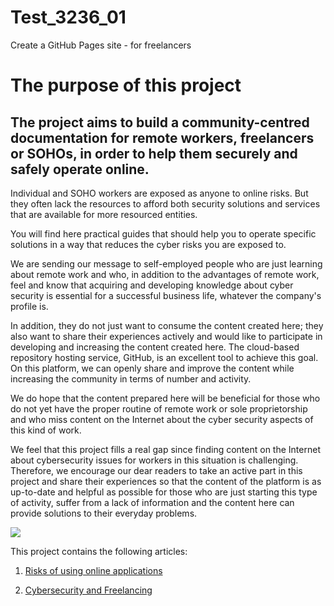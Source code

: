 # Test_3236_01
Create a GitHub Pages site - for freelancers

# The purpose of this project

## The project aims to build a community-centred documentation for remote workers, freelancers or SOHOs, in order to help them securely and safely operate online.

Individual and SOHO workers are exposed as anyone to online risks. But they often lack the resources to afford both security solutions and services that are available for more resourced entities.


You will find here practical guides that should help you to operate specific solutions in a way that reduces the cyber risks you are exposed to.




We are sending our message to self-employed people who are just learning about remote work and who, in addition to the advantages of remote work, feel and know that acquiring and developing knowledge about cyber security is essential for a successful business life, whatever the company's profile is.

In addition, they do not just want to consume the content created here; they also want to share their experiences actively and would like to participate in developing and increasing the content created here.
The cloud-based repository hosting service, GitHub, is an excellent tool to achieve this goal. On this platform, we can openly share and improve the content while increasing the community in terms of number and activity.

We do hope that the content prepared here will be beneficial for those who do not yet have the proper routine of remote work or sole proprietorship and who miss content on the Internet about the cyber security aspects of this kind of work.

We feel that this project fills a real gap since finding content on the Internet about cybersecurity issues for workers in this situation is challenging. Therefore, we encourage our dear readers to take an active part in this project and share their experiences so that the content of the platform is as up-to-date and helpful as possible for those who are just starting this type of activity, suffer from a lack of information and the content here can provide solutions to their everyday problems.

![](https://images.pexels.com/photos/60504/security-protection-anti-virus-software-60504.jpeg?auto=compress&cs=tinysrgb&w=600)

This project contains the following articles:
1. [Risks of using online applications](https://attilacsontos.github.io/Test_3236_01/articles/thunderbird/how_to_install_thunderbird)

2. [Cybersecurity and Freelancing](https://attilacsontos.github.io/Test_3236_01/cybersecurity_and_freelancing)
